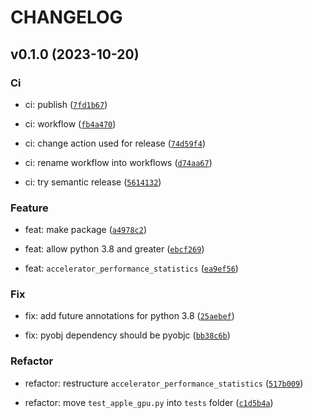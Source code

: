 # CHANGELOG



## v0.1.0 (2023-10-20)

### Ci

* ci: publish ([`7fd1b67`](https://github.com/cemlyn007/apple-gpu/commit/7fd1b6737e3e17243f05997d5b596333cbd3f392))

* ci: workflow ([`fb4a470`](https://github.com/cemlyn007/apple-gpu/commit/fb4a470937903de23de40fbedbad920764e951b7))

* ci: change action used for release ([`74d59f4`](https://github.com/cemlyn007/apple-gpu/commit/74d59f4339fe580d48d8647e0d20ca542161b730))

* ci: rename workflow into workflows ([`d74aa67`](https://github.com/cemlyn007/apple-gpu/commit/d74aa678d5d52d1ff48d83a872d5df211aac8f96))

* ci: try semantic release ([`5614132`](https://github.com/cemlyn007/apple-gpu/commit/5614132b3c6b1b9e076132ed99cf2ea335f9eb95))

### Feature

* feat: make package ([`a4978c2`](https://github.com/cemlyn007/apple-gpu/commit/a4978c2c10f227037753e2317e849a21195ca121))

* feat: allow python 3.8 and greater ([`ebcf269`](https://github.com/cemlyn007/apple-gpu/commit/ebcf2695d7e9de870b6bcc15e16ece320a32f379))

* feat: `accelerator_performance_statistics` ([`ea9ef56`](https://github.com/cemlyn007/apple-gpu/commit/ea9ef56686a1a5fb3f0abf41077a9f39735a744d))

### Fix

* fix: add future annotations for python 3.8 ([`25aebef`](https://github.com/cemlyn007/apple-gpu/commit/25aebefe1f4e4da7b29bd77497c673deef483984))

* fix: pyobj dependency should be pyobjc ([`bb38c6b`](https://github.com/cemlyn007/apple-gpu/commit/bb38c6b95bfd16256f1d3397dda8a45e66280d8d))

### Refactor

* refactor: restructure `accelerator_performance_statistics` ([`517b009`](https://github.com/cemlyn007/apple-gpu/commit/517b009573e8888fc9388aabc240c9aefa761634))

* refactor: move `test_apple_gpu.py` into `tests` folder ([`c1d5b4a`](https://github.com/cemlyn007/apple-gpu/commit/c1d5b4ac77b69830a00932bf2a26dd37e3b2aa90))
